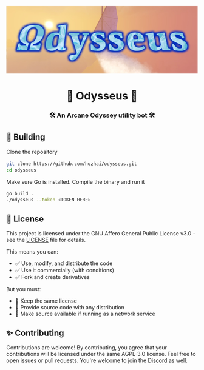 <p align="center">
  <img src="https://raw.githubusercontent.com/hozhai/odysseus/refs/heads/main/assets/banner.webp">
</p>

<h1 align="center">🔮 Odysseus 🔮</h1>
<h3 align="center">🛠️ An Arcane Odyssey utility bot 🛠️</h3>

## 🔨 Building

Clone the repository

```sh
git clone https://github.com/hozhai/odysseus.git
cd odysseus
```

Make sure Go is installed. Compile the binary and run it

```sh
go build .
./odysseus --token <TOKEN HERE>
```

## 🪪 License

This project is licensed under the GNU Affero General Public License v3.0 - see the [LICENSE](LICENSE.md) file for details.

This means you can:

- ✅ Use, modify, and distribute the code
- ✅ Use it commercially (with conditions)
- ✅ Fork and create derivatives

But you must:

- 📝 Keep the same license
- 📝 Provide source code with any distribution
- 📝 Make source available if running as a network service

## ✨ Contributing

Contributions are welcome! By contributing, you agree that your contributions will be licensed under the same AGPL-3.0 license. Feel free to open issues or pull requests. You're welcome to join the [Discord](https://discord.gg/JwRCsJSH85) as well.
